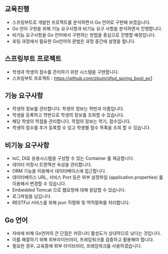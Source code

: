 
## 교육진행
* 스프링부트로 개발한 프로젝트를 분석하면서 Go 언어로 구현해 보겠습니다.
* Go 언어 구현을 위해 기능 요구사항과 비기능 요구 사항을 분석하면서 진행합니다. 
* 비기능 요구사항을 Go 언어에서 구현하는 방법을 중심으로 진행할 예정입니다.
* 포팅 과정에서 필요한 Go언어의 문법은 과정 중간에 설명을 합니다.

## 스프링부트 프로젝트
* 학생과 학생의 점수를 관리하기 위한 시스템을 구현합니다.  
* 스프링부트 프로젝트 : https://github.com/zbum/gfsd_spring_boot_ex1


## 기능 요구사항
* 학생의 정보를 관리합니다. 학생의 정보는 학번과 이름입니다. 
* 학생을 등록하고 학번으로 학생의 정보를 조회할 수 있습니다. 
* 해당 학생의 학점을 관리합니다. 학점의 정보는 학기, 점수입니다. 
* 학생의 점수를 추가 등록할 수 있고 학생별 점수 목록을 조회 할 수 있습니다. 

## 비기능 요구사항
* IoC, DI로 응용시스템을 구성할 수 있는 Container 를 제공합니다.
* 데이터 저장시 트랜젝션 속성을 관리합니다. 
* ORM 기능을 이용해서 데이터베이스에 접근합니다. 
* 데이터베이스 URL, 서비스 Port 등은 외부 설정파일 (application.properties) 를 이용해서 변경할 수 있습니다. 
* Embedded Tomcat 으로 웹요청에 대해 응답할 수 있습니다. 
* 로그파일을 남깁니다.
* RESTFul 서비스를 위해 json 직렬화 및 역직렬화를 처리합니다. 


## Go 언어
* 자바에 비해 Go언어의 큰 단점은 커뮤니티 활성도가 상대적으로 낮다는 것입니다. 
* 이를 해결하기 위해 외부라이브러리, 프레임워크를 검증하고 활용해야 합니다. 
* 필요한 경우, 교육중에 외부 라이브러리, 프레임워크를 사용하겠습니다.

